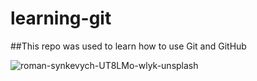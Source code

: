 # learning-git

##This repo was used to learn how to use Git and GitHub


![roman-synkevych-UT8LMo-wlyk-unsplash](https://user-images.githubusercontent.com/86801890/133895383-6c5d16ba-61f4-4c02-b68a-823531d68eb4.jpg)

